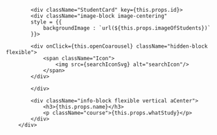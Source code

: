             <div className="StudentCard" key={this.props.id}>
            <div className="image-block image-centering"
            style = {{
                backgroundImage : `url(${this.props.imageOfStudents})`
            }}>

            <div onClick={this.openCoarousel} className="hidden-block flexible">
                <span className="Icon">
                    <img src={searchIconSvg} alt="searchIcon"/>
                </span>
            </div>

            </div>

            <div className="info-block flexible vertical aCenter">
                <h3>{this.props.name}</h3>
                <p className="course">{this.props.whatStudy}</p>
            </div>
        </div>